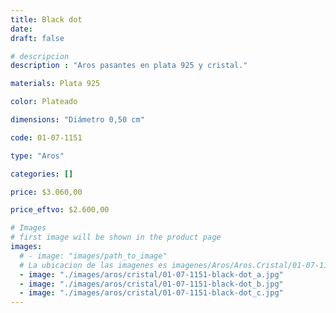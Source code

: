```yaml
---
title: Black dot
date: 
draft: false

# descripcion
description : "Aros pasantes en plata 925 y cristal."

materials: Plata 925

color: Plateado

dimensions: "Diámetro 0,50 cm"

code: 01-07-1151

type: "Aros"

categories: []

price: $3.060,00

price_eftvo: $2.600,00

# Images
# first image will be shown in the product page
images:
  # - image: "images/path_to_image"
  # La ubicacion de las imagenes es imagenes/Aros/Aros.Cristal/01-07-1151-black-dot
  - image: "./images/aros/cristal/01-07-1151-black-dot_a.jpg"
  - image: "./images/aros/cristal/01-07-1151-black-dot_b.jpg"
  - image: "./images/aros/cristal/01-07-1151-black-dot_c.jpg"
---
```


